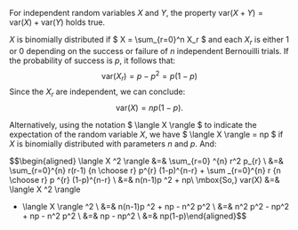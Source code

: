 For independent random variables $X$ and $Y$, the property
${\mbox{var}}(X + Y) = {\mbox{var}}(X) + {\mbox{var}}(Y)$ holds true.

$X$ is binomially distributed if $
X = \sum_{r=0}^n X_r
$ and each $X_r$ is either $1$ or $0$ depending on the success or
failure of $n$ independent Bernouilli trials. If the probability of
success is $p$, it follows that:
$${\mbox{var}}(X_r) = p - p^2 = p(1-p)$$ Since the $X_r$ are
independent, we can conclude: $${\mbox{var}}(X) = np(1 - p).$$

Alternatively, using the notation $ \langle X \rangle $ to indicate the
expectation of the random variable $X$, we have
$ \langle X \rangle = np $ if $X$ is binomially distributed with
parameters $n$ and $p$. And:

$$\begin{aligned}
\langle X ^2 \rangle &=& \sum_{r=0} ^{n} r^2 p_{r} \\
&=& \sum_{r=0}^{n} r(r-1) {n \choose r} p^{r} (1-p)^{n-r} + \sum _{r=0}^{n} r {n \choose r} p ^{r} (1-p)^{n-r} \\
&=& n(n-1)p ^2 + np\\
\mbox{So,} var(X) &=& \langle X ^2 \rangle 
- \langle X \rangle ^2 \\
&=& n(n-1)p ^2 + np - n^2 p^2 \\
&=& n^2 p^2 - np^2 + np - n^2 p^2  \\
&=& np - np^2 \\
&=& np(1-p)\end{aligned}$$
